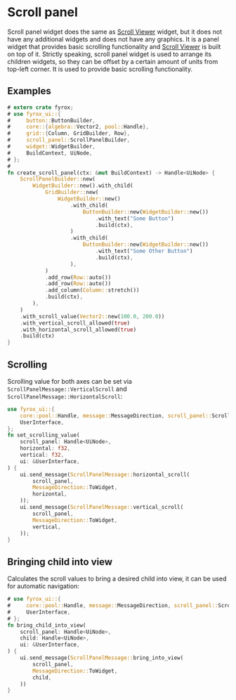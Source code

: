 # Scroll panel 

Scroll panel widget does the same as [Scroll Viewer](scroll_viewer.md) widget, but it does not have any additional
widgets and does not have any graphics. It is a panel widget that provides basic scrolling functionality and 
[Scroll Viewer](scroll_viewer.md) is built on top of it. Strictly speaking, scroll panel widget is used to arrange its 
children widgets, so they can be offset by a certain amount of units from top-left corner. It is used to provide basic 
scrolling functionality.

## Examples

```rust
# extern crate fyrox;
# use fyrox_ui::{
#     button::ButtonBuilder,
#     core::{algebra::Vector2, pool::Handle},
#     grid::{Column, GridBuilder, Row},
#     scroll_panel::ScrollPanelBuilder,
#     widget::WidgetBuilder,
#     BuildContext, UiNode,
# };
#
fn create_scroll_panel(ctx: &mut BuildContext) -> Handle<UiNode> {
    ScrollPanelBuilder::new(
        WidgetBuilder::new().with_child(
            GridBuilder::new(
                WidgetBuilder::new()
                    .with_child(
                        ButtonBuilder::new(WidgetBuilder::new())
                            .with_text("Some Button")
                            .build(ctx),
                    )
                    .with_child(
                        ButtonBuilder::new(WidgetBuilder::new())
                            .with_text("Some Other Button")
                            .build(ctx),
                    ),
            )
            .add_row(Row::auto())
            .add_row(Row::auto())
            .add_column(Column::stretch())
            .build(ctx),
        ),
    )
    .with_scroll_value(Vector2::new(100.0, 200.0))
    .with_vertical_scroll_allowed(true)
    .with_horizontal_scroll_allowed(true)
    .build(ctx)
}
```

## Scrolling

Scrolling value for both axes can be set via `ScrollPanelMessage::VerticalScroll` and `ScrollPanelMessage::HorizontalScroll`:

```rust
use fyrox_ui::{
    core::pool::Handle, message::MessageDirection, scroll_panel::ScrollPanelMessage, UiNode,
    UserInterface,
};
fn set_scrolling_value(
    scroll_panel: Handle<UiNode>,
    horizontal: f32,
    vertical: f32,
    ui: &UserInterface,
) {
    ui.send_message(ScrollPanelMessage::horizontal_scroll(
        scroll_panel,
        MessageDirection::ToWidget,
        horizontal,
    ));
    ui.send_message(ScrollPanelMessage::vertical_scroll(
        scroll_panel,
        MessageDirection::ToWidget,
        vertical,
    ));
}
```

## Bringing child into view

Calculates the scroll values to bring a desired child into view, it can be used for automatic navigation:

```rust
# use fyrox_ui::{
#     core::pool::Handle, message::MessageDirection, scroll_panel::ScrollPanelMessage, UiNode,
#     UserInterface,
# };
fn bring_child_into_view(
    scroll_panel: Handle<UiNode>,
    child: Handle<UiNode>,
    ui: &UserInterface,
) {
    ui.send_message(ScrollPanelMessage::bring_into_view(
        scroll_panel,
        MessageDirection::ToWidget,
        child,
    ))
}
```